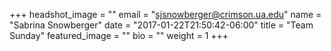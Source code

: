 +++
headshot_image = ""
email = "sjsnowberger@crimson.ua.edu"
name = "Sabrina Snowberger"
date = "2017-01-22T21:50:42-06:00"
title = "Team Sunday"
featured_image = ""
bio = ""
weight = 1
+++
